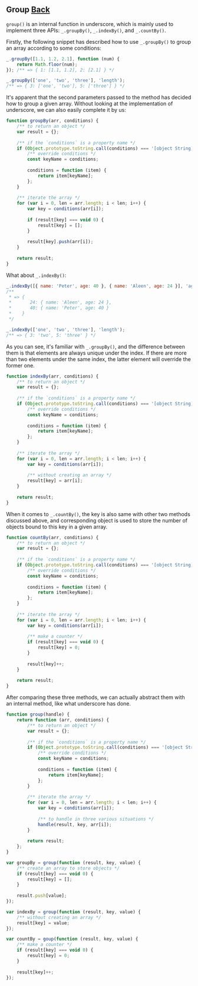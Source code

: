## Group [Back](./../underscore.md)

`group()` is an internal function in underscore, which is mainly used to implement three APIs: `_.groupBy()`, `_.indexBy()`, and `_.countBy()`.

Firstly, the following snippet has described how to use `_.groupBy()` to group an array according to some conditions:

```js
_.groupBy([1.1, 1.2, 2.1], function (num) {
    return Math.floor(num);
}); /** => { 1: [1.1, 1.2], 2: [2.1] } */

_.groupBy(['one', 'two', 'three'], 'length');
/** => { 3: ['one', 'two'], 5: ['three'] } */
```

It's apparent that the second parameters passed to the method has decided how to group a given array. Without looking at the implementation of underscore, we can also easily complete it by us:

```js
function groupBy(arr, conditions) {
    /** to return an object */
    var result = {};
    
    /** if the `conditions` is a property name */
    if (Object.prototype.toString.call(conditions) === '[object String]') {
        /** override conditions */
        const keyName = conditions;
        
        conditions = function (item) {
            return item[keyName];
        };
    }
    
    /** iterate the array */
    for (var i = 0, len = arr.length; i < len; i++) {
        var key = conditions(arr[i]);
        
        if (result[key] === void 0) {
            result[key] = [];
        }
        
        result[key].push(arr[i]);
    }
    
    return result;
}
```

What about `_.indexBy()`:

```js
_.indexBy([{ name: 'Peter', age: 40 }, { name: 'Aleen', age: 24 }], 'age');
/**
 * => {
 *       24: { name: 'Aleen', age: 24 },
 *       40: { name: 'Peter', age: 40 }
 *    }
 */

_.indexBy(['one', 'two', 'three'], 'length');
/** => { 3: 'two', 5: 'three' } */
```

As you can see, it's familiar with `_.groupBy()`, and the difference between them is that elements are always unique under the index. If there are more than two elements under the same index, the latter element will override the former one.

```js
function indexBy(arr, conditions) {
    /** to return an object */
    var result = {};
    
    /** if the `conditions` is a property name */
    if (Object.prototype.toString.call(conditions) === '[object String]') {
        /** override conditions */
        const keyName = conditions;
        
        conditions = function (item) {
            return item[keyName];
        };
    }
    
    /** iterate the array */
    for (var i = 0, len = arr.length; i < len; i++) {
        var key = conditions(arr[i]);
        
        /** without creating an array */
        result[key] = arr[i];
    }
    
    return result;
}
```

When it comes to `_.countBy()`, the key is also same with other two methods discussed above, and corresponding object is used to store the number of objects bound to this key in a given array.

```js
function countBy(arr, conditions) {
    /** to return an object */
    var result = {};
    
    /** if the `conditions` is a property name */
    if (Object.prototype.toString.call(conditions) === '[object String]') {
        /** override conditions */
        const keyName = conditions;
        
        conditions = function (item) {
            return item[keyName];
        };
    }
    
    /** iterate the array */
    for (var i = 0, len = arr.length; i < len; i++) {
        var key = conditions(arr[i]);
        
        /** make a counter */
        if (result[key] === void 0) {
            result[key] = 0;
        }
        
        result[key]++;
    }
    
    return result;
}
```

After comparing these three methods, we can actually abstract them with an internal method, like what underscore has done.

```js
function group(handle) {
    return function (arr, conditions) {
        /** to return an object */
        var result = {};
        
        /** if the `conditions` is a property name */
        if (Object.prototype.toString.call(conditions) === '[object String]') {
            /** override conditions */
            const keyName = conditions;
            
            conditions = function (item) {
                return item[keyName];
            };
        }
        
        /** iterate the array */
        for (var i = 0, len = arr.length; i < len; i++) {
            var key = conditions(arr[i]);
            
            /** to handle in three various situations */
            handle(result, key, arr[i]);
        }
        
        return result;
    };
}

var groupBy = group(function (result, key, value) {
    /** create an array to store objects */
    if (result[key] === void 0) {
        result[key] = [];
    }
    
    result.push[value];
});

var indexBy = group(function (result, key, value) {
    /** without creating an array */
    result[key] = value;
});

var countBy = goup(function (result, key, value) {
    /** make a counter */
    if (result[key] === void 0) {
        result[key] = 0;
    }
    
    result[key]++;
});
```
